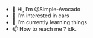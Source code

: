 - 👋 Hi, I’m @Simple-Avocado
- 👀 I’m interested in cars
- 🌱 I’m currently learning things
- 📫 How to reach me ? idk.

<!---
Simple-Avocado/Simple-Avocado is a ✨ special ✨ repository because its `README.md` (this file) appears on your GitHub profile.
You can click the Preview link to take a look at your changes.
--->
